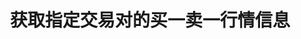 ---
title: 获取指定交易对的买一卖一行情信息
position_number: 18
type: get
description: /future/market/v1/public/q/ticker/book
parameters:
    -
        name: symbol
        type: string
        mandatory: true
        default: N/A
        description: 交易对
        ranges:
content_markdown: 注：**此方法不需要签名**
left_code_blocks:
    -
        code_block: "public void getTickerBokk() {\r\n\tString text = HttpUtil.get(URL + \"/data/api//future/market/v1/public/q/ticker/book?symbol=btc_usdt\");\r\n\tSystem.out.println(text);\r\n}"
        title: Java
        language: java
right_code_blocks:
  - code_block: |-
      {
        "error": {
          "code": "",
          "msg": ""
        },
        "msgInfo": "",
        "result": {
          "ap": "", //卖一价格
          "aq": "", //卖一数量
          "bp": "", //买一价格
          "bq": "", //买一数量
          "s": "", //交易对
          "t": 0 //时间
        },
        "returnCode": 0
      }
    title: Response
    language: json
---